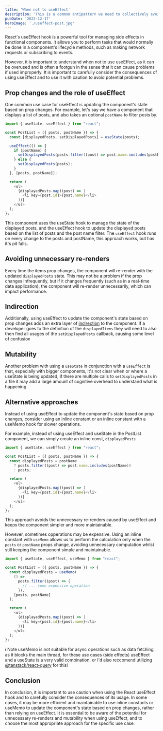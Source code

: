 ```yaml
---
title: 'When not to useEffect'
description: 'This is a common antipattern we need to collectively avoid'
pubDate: '2022-12-17'
heroImage: './useffect-post.jpg'
---
```


React's useEffect hook is a powerful tool for managing side effects in functional components. It allows you to perform tasks that would normally be done in a component's lifecycle methods, such as making network requests or subscribing to events.

However, it is important to understand when not to use useEffect, as it can be overused and is often a footgun in the sense that it can cause problems if used improperly. It is important to carefully consider the consequences of using useEffect and to use it with caution to avoid potential problems.

## Prop changes and the role of useEffect

One common use case for useEffect is updating the component's state based on prop changes. For example, let's say we have a component that displays a list of posts, and also takes an optional `postName` to filter posts by.

```typescript
import { useState, useEffect } from "react";

const PostList = ({ posts, postName }) => {
  const [displayedPosts, setDisplayedPosts] = useState(posts);

  useEffect(() => {
    if (postName) {
      setDisplayedPosts(posts.filter((post) => post.name.includes(postName)));
    } else {
      setDisplayedPosts(posts);
    }
  }, [posts, postName]);

  return (
    <ul>
      {displayedPosts.map((post) => (
        <li key={post.id}>{post.name}</li>
      ))}
    </ul>
  );
};
```

This component uses the useState hook to manage the state of the displayed posts, and the useEffect hook to update the displayed posts based on the list of posts and the post name filter. The `useEffect` hook runs on every change to the posts and postName, this approach works, but has it's pit falls.

## Avoiding unnecessary re-renders

Every time the items prop changes, the component will re-render with the updated `displayedPosts` state. This may not be a problem if the prop changes infrequently, but if it changes frequently (such as in a real-time data application), the component will re-render unnecessarily, which can impact performance.

## Indirection

Additionally, using useEffect to update the component's state based on prop changes adds an extra layer of [indirection](https://en.wikipedia.org/wiki/Indirection) to the component. If a developer goes to the definition of the `displayedItems` they will need to also then find all usages of the `setDisplayedPosts` callback, causing some level of confusion

## Mutability

Another problem with using a `useState` in conjunction with a `useEffect` is that, especially with bigger components, it's not clear when or where a useState is being updated, if there are multiple calls to `setDisplayedPosts` in a file it may add a large amount of cognitive overhead to understand what is happening.

## Alternative approaches

Instead of using useEffect to update the component's state based on prop changes, consider using an inline constant or an inline constant with a useMemo hook for slower operations.

For example, instead of using useEffect and useState in the PostList component, we can simply create an inline const, `displayedPosts`

```typescript
import { useState, useEffect } from "react";

const PostList = ({ posts, postName }) => {
  const displayedPosts = postName
    ? posts.filter((post) => post.name.includes(postName))
    : posts;

  return (
    <ul>
      {displayedPosts.map((post) => (
        <li key={post.id}>{post.name}</li>
      ))}
    </ul>
  );
};
```

This approach avoids the unnecessary re-renders caused by useEffect and keeps the component simpler and more maintainable.

However, sometimes opperations may be expensive. Using an inline constant with `useMemo` allows us to perform the calculation only when the `posts` or `postName` props change, avoiding unnecessary computation whilst still keeping the component simple and maintainable.

```typescript
import { useState, useEffect, useMemo } from "react";

const PostList = ({ posts, postName }) => {
  const displayedPosts = useMemo(
    () =>
      posts.filter((post) => {
        // ... some expensive operation
      }),
    [posts, postName]
  );

  return (
    <ul>
      {displayedPosts.map((post) => (
        <li key={post.id}>{post.name}</li>
      ))}
    </ul>
  );
};
```

ℹ️ Note useMemo is not suitable for async operations such as data fetching, as it blocks the main thread, for these use cases (side effects) useEffect and a useState is a very valid combination, or I'd also reccomend utilizing [@tanstack/react-query](https://tanstack.com/query/v4) for this!

## Conclusion

In conclusion, it is important to use caution when using the React useEffect hook and to carefully consider the consequences of its usage. In some cases, it may be more efficient and maintainable to use inline constants or useMemo to update the component's state based on prop changes, rather than relying on useEffect. It is essential to be aware of the potential for unnecessary re-renders and mutability when using useEffect, and to choose the most appropriate approach for the specific use case.
